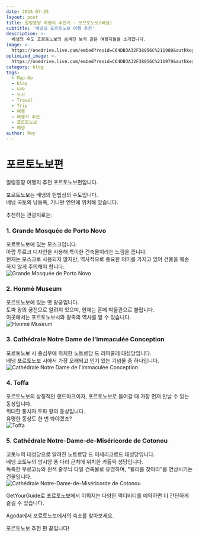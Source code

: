 ```yaml
---
date: 2024-07-25
layout: post
title: 얼렁뚱땅 여행지 추천기 - 포르토노보(베냉)
subtitle: '베냉의 포르토노보 여행 추천'
description: >-
  베냉의 수도 포르토노보의 숨겨진 보석 같은 여행지들을 소개합니다.
image: >-
  https://onedrive.live.com/embed?resid=C64DB3A32F38056C%211980&authkey=%21AEjZrBT5tENDpXo&width=760&height=397
optimized_image: >-
  https://onedrive.live.com/embed?resid=C64DB3A32F38056C%211979&authkey=%21AF3Fz5rKyBy2F0g&width=371&height=193
category: blog
tags:
  - Map-Go
  - blog
  - 나라
  - 도시
  - Travel
  - Trip
  - 여행
  - 여행지 추천
  - 포르토노보
  - 베냉
author: Roy
---
```

# 포르토노보편

얼렁뚱땅 여행지 추천 포르토노보편입니다.

포르토노보는 베냉의 헌법상의 수도입니다.  
베냉 국토의 남동쪽, 기니만 연안에 위치해 있습니다.  

추천하는 관광지로는:

### 1. Grande Mosquée de Porto Novo    
포르토노보에 있는 모스크입니다.  
아랍 투르크 디자인을 사용해 특이한 건축물이라는 느낌을 줍니다.  
현재는 모스크로 사용되지 않지만, 역사적으로 중요한 의미를 가지고 있어 건물을 훼손하지 않게 주의해야 합니다.  
![Grande Mosquée de Porto Novo](https://upload.wikimedia.org/wikipedia/commons/thumb/b/b3/Entr%C3%A9e_de_la_Grande_Mosqu%C3%A9e_de_Porto-Novo_au_B%C3%A9nin.jpg/1200px-Entr%C3%A9e_de_la_Grande_Mosqu%C3%A9e_de_Porto-Novo_au_B%C3%A9nin.jpg?20190928042340 "Grande Mosquée de Porto Novo")

### 2. Honmè Museum        
포르토노보에 있는 옛 왕궁입니다.  
토파 왕의 궁전으로 알려져 있으며, 현재는 혼메 박물관으로 불립니다.  
이곳에서는 포르토노보시와 왕족의 역사를 알 수 있습니다.  
![Honmè Museum](https://upload.wikimedia.org/wikipedia/commons/thumb/e/ed/Musee_Honm%C3%A8_de_Porto-Novo_au_B%C3%A9nin.jpg/1200px-Musee_Honm%C3%A8_de_Porto-Novo_au_B%C3%A9nin.jpg?20200908132320 "Honmè Museum")

### 3. Cathédrale Notre Dame de l'Immaculée Conception       
포르토노보 시 중심부에 위치한 노트르담 드 리마쿨레 대성당입니다.  
베냉 포르토노보 시에서 가장 오래되고 인기 있는 기념물 중 하나입니다.  
![Cathédrale Notre Dame de l'Immaculée Conception](https://upload.wikimedia.org/wikipedia/commons/thumb/b/b3/Cath%C3%A9drale_Notre-Dame_de_l%27Immacul%C3%A9e_Conception_de_Porto-Novo.jpg/1200px-Cath%C3%A9drale_Notre-Dame_de_l%27Immacul%C3%A9e_Conception_de_Porto-Novo.jpg?20200930220422 "Cathédrale Notre Dame de l'Immaculée Conception")

### 4. Toffa       
포르토노보의 상징적인 랜드마크이자, 포르토노보로 들어갈 때 가장 먼저 만날 수 있는 동상입니다.  
위대한 통치자 토파 왕의 동상입니다.  
유명한 동상도 한 번 봐야겠죠?  
![Toffa](https://upload.wikimedia.org/wikipedia/commons/thumb/d/d9/Une_vue_de_profil_de_la_statue_%C3%A0_la_place_Toffa.jpg/675px-Une_vue_de_profil_de_la_statue_%C3%A0_la_place_Toffa.jpg?20190928010742 "Toffa")

### 5. Cathédrale Notre-Dame-de-Miséricorde de Cotonou       
코토누의 대성당으로 알려진 노트르담 드 미세리코르드 대성당입니다.  
베냉 코토누의 앙시앙 퐁 다리 근처에 위치한 카톨릭 성당입니다.  
독특한 부르고뉴와 흰색 줄무늬 타일 건축물로 유명하며, "윌리를 찾아라"를 연상시키는 건물입니다.  
![Cathédrale Notre-Dame-de-Miséricorde de Cotonou](https://upload.wikimedia.org/wikipedia/commons/thumb/6/63/Cath%C3%A9drale_Notre-Dame-de-Mis%C3%A9ricorde_de_Cotonou.jpg/1200px-Cath%C3%A9drale_Notre-Dame-de-Mis%C3%A9ricorde_de_Cotonou.jpg?20190927213406 "Cathédrale Notre-Dame-de-Miséricorde de Cotonou")

<!-- GetYourGuide -->
<div data-gyg-href="https://widget.getyourguide.com/default/city.frame" data-gyg-location-id="169069" data-gyg-locale-code="ko-KR" data-gyg-widget="city" data-gyg-partner-id="1GS4FB3"></div>
GetYourGuide로 포르토노보에서 이뤄지는 다양한 액티비티를 예약하면 더 간단하게 즐길 수 있습니다.  

<!-- Agoda -->
<div id="adgshp-867248184"></div>
<script type="text/javascript" src="//cdn0.agoda.net/images/sherpa/js/init-dynamic_v8.min.js"></script>
<script type="text/javascript">
var stg = new Object(); stg.crt="2222297411731"; stg.version="1.05"; stg.id=stg.name="adgshp-867248184"; stg.Width="730px"; stg.Height="90px"; stg.RefKey="GRGUnURc24CJYCGK6hIIOw=="; stg.AutoScrollSpeed=5000; stg.AutoScrollToggle=true; stg.SearchboxShow=false; stg.DiscountedOnly=false; stg.Layout="widedynamic"; stg.Language="ko-kr"; stg.ApiKey="722ac243-58e2-4015-8346-aecd38d38365"; stg.Cid="1929455"; stg.City="20636"; stg.Currency="KRW"; stg.OverideConf=false; new AgdDynamic('adgshp-867248184').initialize(stg);
</script>

Agoda에서 포르토노보에서의 숙소를 찾아보세요.

포르토노보 추천 편 끝입니다!

<!-- 댓글 기능 -->
<script src="https://utteranc.es/client.js"
        repo="royder425/royder425.github.io"
        issue-term="pathname"
        theme="github-light"
        crossorigin="anonymous"
        async>
</script>
